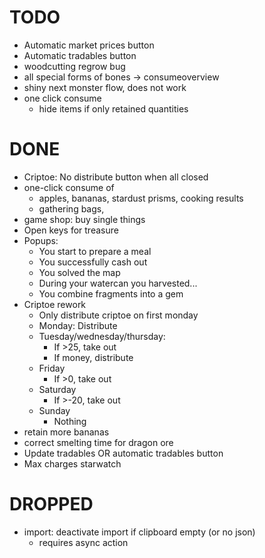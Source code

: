 # TODO
- Automatic market prices button
- Automatic tradables button
- woodcutting regrow bug
- all special forms of bones -> consumeoverview
- shiny next monster flow, does not work
- one click consume
  - hide items if only retained quantities

# DONE
- Criptoe: No distribute button when all closed
- one-click consume of
  - apples, bananas, stardust prisms,  cooking results
  - gathering bags,
- game shop: buy single things
- Open keys for treasure
- Popups:
  - You start to prepare a meal
  - You successfully cash out
  - You solved the map
  - During your watercan you harvested...
  - You combine fragments into a gem
- Criptoe rework
  - Only distribute criptoe on first monday
  - Monday: Distribute
  - Tuesday/wednesday/thursday:
    - If >25, take out
    - If money, distribute
  - Friday
    - If >0, take out
  - Saturday
    - If >-20, take out
  - Sunday
    - Nothing
- retain more bananas
- correct smelting time for dragon ore
- Update tradables OR automatic tradables button
- Max charges starwatch

# DROPPED
- import: deactivate import if clipboard empty (or no json)
  - requires async action